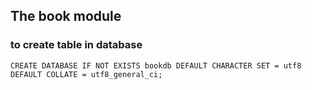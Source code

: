 The book module
----------------

### to create table in database
`CREATE DATABASE IF NOT EXISTS bookdb DEFAULT CHARACTER SET = utf8 DEFAULT COLLATE = utf8_general_ci;`